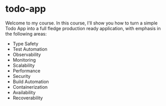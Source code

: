 # todo-app

Welcome to my course. In this course, I'll show you how to turn a simple Todo App into a full fledge production ready
application, with emphasis in the following areas:

- Type Safety
- Test Automation
- Observability
- Monitoring
- Scalability
- Performance
- Security
- Build Automation
- Containerization
- Availability
- Recoverability

